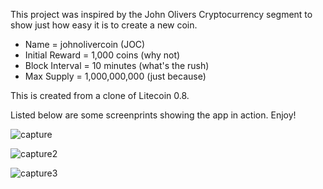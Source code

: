 This project was inspired by the John Olivers Cryptocurrency segment to show just how easy it is to create a new coin. 

* Name = johnolivercoin (JOC)
* Initial Reward = 1,000 coins (why not)
* Block Interval = 10 minutes (what's the rush)
* Max Supply = 1,000,000,000 (just because)

This is created from a clone of Litecoin 0.8. 

Listed below are some screenprints showing the app in action. Enjoy!

![capture](https://user-images.githubusercontent.com/36777085/37917995-d92a3cc6-30ed-11e8-9f42-02bc9ebd7925.JPG)

![capture2](https://user-images.githubusercontent.com/36777085/37917996-d935d860-30ed-11e8-8ab0-66fa1d881b98.JPG)

![capture3](https://user-images.githubusercontent.com/36777085/37918085-0df50ea4-30ee-11e8-8781-a324380ed55d.JPG)

